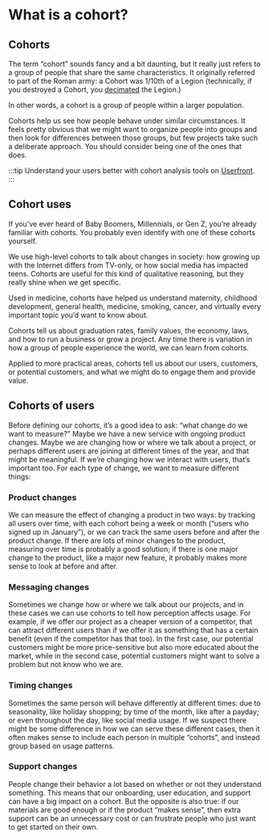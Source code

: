 # What is a cohort?

## Cohorts

The term “cohort” sounds fancy and a bit daunting, but it really just refers to a group of people that share the same characteristics. It originally referred to part of the Roman army: a Cohort was 1/10th of a Legion (technically, if you destroyed a Cohort, you [decimated](https://www.merriam-webster.com/dictionary/decimate) the Legion.)

In other words, a cohort is a group of people within a larger population.

Cohorts help us see how people behave under similar circumstances. It feels pretty obvious that we might want to organize people into groups and then look for differences between those groups, but few projects take such a deliberate approach. You should consider being one of the ones that does.

:::tip
Understand your users better with cohort analysis tools on [Userfront](https://userfront.com).
:::

## Cohort uses

If you’ve ever heard of Baby Boomers, Millennials, or Gen Z, you’re already familiar with cohorts. You probably even identify with one of these cohorts yourself.

We use high-level cohorts to talk about changes in society: how growing up with the Internet differs from TV-only, or how social media has impacted teens. Cohorts are useful for this kind of qualitative reasoning, but they really shine when we get specific.

Used in medicine, cohorts have helped us understand maternity, childhood development, general health, medicine, smoking, cancer, and virtually every important topic you’d want to know about.

Cohorts tell us about graduation rates, family values, the economy, laws, and how to run a business or grow a project. Any time there is variation in how a group of people experience the world, we can learn from cohorts.

Applied to more practical areas, cohorts tell us about our users, customers, or potential customers, and what we might do to engage them and provide value.

## Cohorts of users

Before defining our cohorts, it’s a good idea to ask: “what change do we want to measure?” Maybe we have a new service with ongoing product changes. Maybe we are changing how or where we talk about a project, or perhaps different users are joining at different times of the year, and that might be meaningful. If we’re changing how we interact with users, that’s important too. For each type of change, we want to measure different things:

### Product changes

We can measure the effect of changing a product in two ways: by tracking all users over time, with each cohort being a week or month (“users who signed up in January”), or we can track the same users before and after the product change. If there are lots of minor changes to the product, measuring over time is probably a good solution; if there is one major change to the product, like a major new feature, it probably makes more sense to look at before and after.

### Messaging changes

Sometimes we change how or where we talk about our projects, and in these cases we can use cohorts to tell how perception affects usage. For example, if we offer our project as a cheaper version of a competitor, that can attract different users than if we offer it as something that has a certain benefit (even if the competitor has that too). In the first case, our potential customers might be more price-sensitive but also more educated about the market, while in the second case, potential customers might want to solve a problem but not know who we are.

### Timing changes

Sometimes the same person will behave differently at different times: due to seasonality, like holiday shopping; by time of the month, like after a payday; or even throughout the day, like social media usage. If we suspect there might be some difference in how we can serve these different cases, then it often makes sense to include each person in multiple “cohorts”, and instead group based on usage patterns.

### Support changes

People change their behavior a lot based on whether or not they understand something. This means that our onboarding, user education, and support can have a big impact on a cohort. But the opposite is also true: if our materials are good enough or if the product “makes sense”, then extra support can be an unnecessary cost or can frustrate people who just want to get started on their own.
